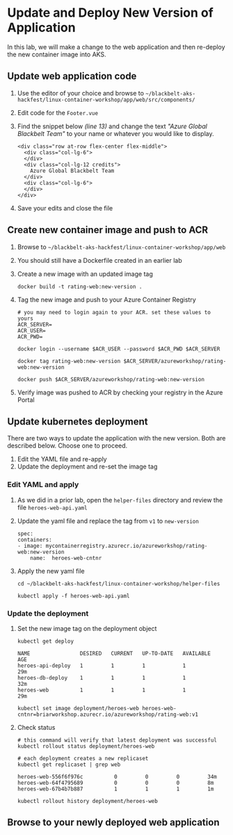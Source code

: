 # Update and Deploy New Version of Application

In this lab, we will make a change to the web application and then re-deploy the new container image into AKS. 

## Update web application code

1. Use the editor of your choice and browse to `~/blackbelt-aks-hackfest/linux-container-workshop/app/web/src/components/`
2. Edit code for the `Footer.vue`
3. Find the snippet below *(line 13)* and change the text _"Azure Global Blackbelt Team"_ to your name or whatever you would like to display.

    ```
    <div class="row at-row flex-center flex-middle">
      <div class="col-lg-6">
      </div>
      <div class="col-lg-12 credits">
        Azure Global Blackbelt Team
      </div>
      <div class="col-lg-6">
      </div>
    </div>
    ```

4. Save your edits and close the file

## Create new container image and push to ACR

1. Browse to `~/blackbelt-aks-hackfest/linux-container-workshop/app/web`
2. You should still have a Dockerfile created in an earlier lab
3. Create a new image with an updated image tag

    ```
    docker build -t rating-web:new-version .
    ```

4. Tag the new image and push to your Azure Container Registry

    ```
    # you may need to login again to your ACR. set these values to yours
    ACR_SERVER=
    ACR_USER=
    ACR_PWD=

    docker login --username $ACR_USER --password $ACR_PWD $ACR_SERVER

    docker tag rating-web:new-version $ACR_SERVER/azureworkshop/rating-web:new-version
    
    docker push $ACR_SERVER/azureworkshop/rating-web:new-version
    ```

5. Verify image was pushed to ACR by checking your registry in the Azure Portal

## Update kubernetes deployment

There are two ways to update the application with the new version. Both are described below. Choose one to proceed.
1. Edit the YAML file and re-apply
2. Update the deployment and re-set the image tag

### Edit YAML and apply

1. As we did in a prior lab, open the  `helper-files` directory and review the file `heroes-web-api.yaml`
2. Update the yaml file and replace the tag from `v1` to `new-version`
    ```
    spec:
    containers:
    - image: mycontainerregistry.azurecr.io/azureworkshop/rating-web:new-version
        name:  heroes-web-cntnr
    ```

3. Apply the new yaml file
    ```
    cd ~/blackbelt-aks-hackfest/linux-container-workshop/helper-files

    kubectl apply -f heroes-web-api.yaml
    ```

### Update the deployment

1. Set the new image tag on the deployment object
    ```
    kubectl get deploy

    NAME                DESIRED   CURRENT   UP-TO-DATE   AVAILABLE   AGE
    heroes-api-deploy   1         1         1            1           29m
    heroes-db-deploy    1         1         1            1           32m
    heroes-web          1         1         1            1           29m

    kubectl set image deployment/heroes-web heroes-web-cntnr=briarworkshop.azurecr.io/azureworkshop/rating-web:v1
    ```

2. Check status
    ```
    # this command will verify that latest deployment was successful
    kubectl rollout status deployment/heroes-web

    # each deployment creates a new replicaset
    kubectl get replicaset | grep web
    
    heroes-web-556f6f976c          0         0         0         34m
    heroes-web-64f4795689          0         0         0         8m
    heroes-web-67b4b7b887          1         1         1         1m

    kubectl rollout history deployment/heroes-web
    ```

## Browse to your newly deployed web application
